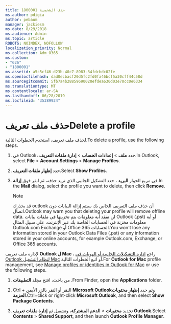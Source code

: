 ```yaml
---
title: 1800001 حذف الشخصية
ms.author: pdigia
author: pebaum
manager: jackiesm
ms.date: 8/29/2018
ms.audience: Admin
ms.topic: article
ROBOTS: NOINDEX, NOFOLLOW
localization_priority: Normal
ms.collection: Adm_O365
ms.custom:
- "626"
- "1800001"
ms.assetid: a5c5cf46-d23b-40c7-8983-34fdcbdc02fe
ms.openlocfilehash: dad0ecbacf20d5fc2fd0fa46bcf5a30cff44c58d
ms.sourcegitcommit: 5fb7a4b28859690020efdea630d03e70cc0e6334
ms.translationtype: MT
ms.contentlocale: ar-SA
ms.lasthandoff: 06/28/2019
ms.locfileid: "35389924"
---
```

# <a name="delete-a-profile"></a><span data-ttu-id="9a190-102">حذف ملف تعريف</span><span class="sxs-lookup"><span data-stu-id="9a190-102">Delete a profile</span></span>

<span data-ttu-id="9a190-103">لحذف ملف تعريف، استخدم الخطوات التالية.</span><span class="sxs-lookup"><span data-stu-id="9a190-103">To delete a profile, use the following steps.</span></span>
  
1. <span data-ttu-id="9a190-104">في Outlook، حدد **ملف** \> **إعدادات الحساب** \> **إدارة ملفات التعريف**.</span><span class="sxs-lookup"><span data-stu-id="9a190-104">In Outlook, select **File** \> **Account Settings** \> **Manage Profiles**.</span></span>

2. <span data-ttu-id="9a190-105">حدد **إظهار ملفات التعريف**.</span><span class="sxs-lookup"><span data-stu-id="9a190-105">Select **Show Profiles**.</span></span>

3. <span data-ttu-id="9a190-106">في مربع الحوار **البريد** ، حدد التشكيل الجانبي الذي تريد حذفه، ثم انقر فوق **إزالة**.</span><span class="sxs-lookup"><span data-stu-id="9a190-106">In the **Mail** dialog, select the profile you want to delete, then click **Remove**.</span></span>

    > [!NOTE]
    > <span data-ttu-id="9a190-107">قد يحذرك outlook أن حذف ملف التعريف الخاص بك سيتم إزالة البيانات دون اتصال.</span><span class="sxs-lookup"><span data-stu-id="9a190-107">Outlook may warn you that deleting your profile will remove offline data.</span></span> <span data-ttu-id="9a190-108">لن تفقد أية معلومات يتم تخزينها في ملفات بيانات Outlook (.pst) أو أية معلومات مخزنة في الحسابات الخاصة بك عبر الإنترنت، على سبيل المثال Outlook.com Exchange أو Office 365 الحسابات.</span><span class="sxs-lookup"><span data-stu-id="9a190-108">You won't lose any information stored in your Outlook Data Files (.pst) or any information stored in your online accounts, for example Outlook.com, Exchange, or Office 365 accounts.</span></span>
  
<span data-ttu-id="9a190-109">لإدارة ملف تعريف **Outlook ل Mac** ، راجع [إدارة التشكيلات الجانبية أو الهويات في Outlook لنظام التشغيل Mac](https://support.office.com/article/fed2a955-74df-4a24-bef6-78a426958c4c.aspx) أو اتبع الخطوات التالية.</span><span class="sxs-lookup"><span data-stu-id="9a190-109">For **Outlook for Mac** profile management, see [Manage profiles or identities in Outlook for Mac](https://support.office.com/article/fed2a955-74df-4a24-bef6-78a426958c4c.aspx) or use the following steps.</span></span>
  
1. <span data-ttu-id="9a190-110">من باحث، افتح مجلد **التطبيقات** .</span><span class="sxs-lookup"><span data-stu-id="9a190-110">From Finder, open the **Applications** folder.</span></span>

2. <span data-ttu-id="9a190-111">Ctrl + النقر أو النقر بالزر الأيمن **Microsoft Outlook**وثم حدد **إظهار محتويات الحزمة**.</span><span class="sxs-lookup"><span data-stu-id="9a190-111">Ctrl+click or right-click **Microsoft Outlook**, and then select **Show Package Contents**.</span></span>

3. <span data-ttu-id="9a190-112">تحديد **محتويات** \> **الدعم المشتركة**، وتشغيل ثم **إدارة ملفات تعريف Outlook**.</span><span class="sxs-lookup"><span data-stu-id="9a190-112">Select **Contents** \> **Shared Support**, and then launch **Outlook Profile Manager**.</span></span>
